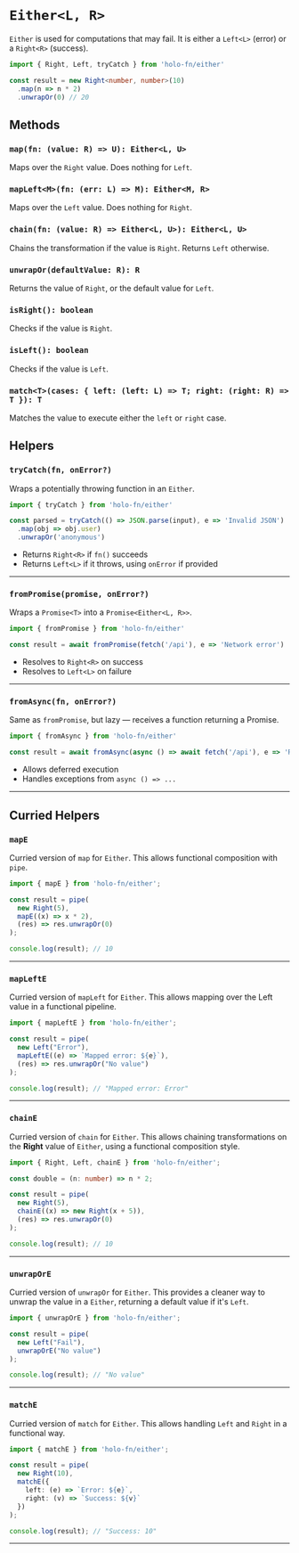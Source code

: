 # `Either<L, R>`

`Either` is used for computations that may fail. It is either a `Left<L>` (error) or a `Right<R>` (success).

```ts
import { Right, Left, tryCatch } from 'holo-fn/either'

const result = new Right<number, number>(10)
  .map(n => n * 2)
  .unwrapOr(0) // 20
```

## Methods

### `map(fn: (value: R) => U): Either<L, U>`
Maps over the `Right` value. Does nothing for `Left`.

### `mapLeft<M>(fn: (err: L) => M): Either<M, R>`
Maps over the `Left` value. Does nothing for `Right`.

### `chain(fn: (value: R) => Either<L, U>): Either<L, U>`
Chains the transformation if the value is `Right`. Returns `Left` otherwise.

### `unwrapOr(defaultValue: R): R`
Returns the value of `Right`, or the default value for `Left`.

### `isRight(): boolean`
Checks if the value is `Right`.

### `isLeft(): boolean`
Checks if the value is `Left`.

### `match<T>(cases: { left: (left: L) => T; right: (right: R) => T }): T`
Matches the value to execute either the `left` or `right` case.

## Helpers

### `tryCatch(fn, onError?)`

Wraps a potentially throwing function in an `Either`.

```ts
import { tryCatch } from 'holo-fn/either'

const parsed = tryCatch(() => JSON.parse(input), e => 'Invalid JSON')
  .map(obj => obj.user)
  .unwrapOr('anonymous')
```

- Returns `Right<R>` if `fn()` succeeds
- Returns `Left<L>` if it throws, using `onError` if provided

---

### `fromPromise(promise, onError?)`

Wraps a `Promise<T>` into a `Promise<Either<L, R>>`.

```ts
import { fromPromise } from 'holo-fn/either'

const result = await fromPromise(fetch('/api'), e => 'Network error')

```

- Resolves to `Right<R>` on success
- Resolves to `Left<L>` on failure

---

### `fromAsync(fn, onError?)`

Same as `fromPromise`, but lazy — receives a function returning a Promise.

```ts
import { fromAsync } from 'holo-fn/either'

const result = await fromAsync(async () => await fetch('/api'), e => 'Request failed')

```

- Allows deferred execution
- Handles exceptions from `async () => ...`

---

## Curried Helpers

### `mapE`

Curried version of `map` for `Either`. This allows functional composition with `pipe`.

```ts
import { mapE } from 'holo-fn/either';

const result = pipe(
  new Right(5),
  mapE((x) => x * 2),
  (res) => res.unwrapOr(0)
);

console.log(result); // 10
```

---

### `mapLeftE`

Curried version of `mapLeft` for `Either`. This allows mapping over the Left value in a functional pipeline.

```ts
import { mapLeftE } from 'holo-fn/either';

const result = pipe(
  new Left("Error"),
  mapLeftE((e) => `Mapped error: ${e}`),
  (res) => res.unwrapOr("No value") 
);

console.log(result); // "Mapped error: Error"
```

---

### `chainE`

Curried version of `chain` for `Either`. This allows chaining transformations on the **Right** value of `Either`, using a functional composition style.

```ts
import { Right, Left, chainE } from 'holo-fn/either';

const double = (n: number) => n * 2;

const result = pipe(
  new Right(5),
  chainE((x) => new Right(x + 5)),
  (res) => res.unwrapOr(0)
);

console.log(result); // 10
```

---

### `unwrapOrE`

Curried version of `unwrapOr` for `Either`. This provides a cleaner way to unwrap the value in a `Either`, returning a default value if it's `Left`.

```ts
import { unwrapOrE } from 'holo-fn/either';

const result = pipe(
  new Left("Fail"),
  unwrapOrE("No value")
);

console.log(result); // "No value"
```

---

### `matchE`

Curried version of `match` for `Either`. This allows handling `Left` and `Right` in a functional way.

```ts
import { matchE } from 'holo-fn/either';

const result = pipe(
  new Right(10),
  matchE({
    left: (e) => `Error: ${e}`,
    right: (v) => `Success: ${v}`
  })
);

console.log(result); // "Success: 10"
```

---
